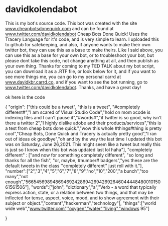 # davidkolendabot
This is my bot's source code. This bot was created with the site www.cheapbotsdonequick.com and can be found at www.twitter.com/davidkolendabot 
Cheap Bots Done Quick! Uses the Tracery Language for it's code, and is very simple to learn.
I uploaded this to github for safekeeping, and also, if anyone wants to make their own twitter bot, they can use this as a base to make theirs.
Like I said above, you can use this as a base for your own bot, or to troubleshoot your bot, but please dont take this code, not change anything at all, and then publish as your own thing.
Thanks for coming to my TED TALK about my bot script, you can download it as a .RTF file, or look below for it, and if you want to see more things me, you can go to my personal carrd at www.davidkbr.carrd.co, and if you want to see the bot running, go to www.twitter.com/davidkolendabot. Thanks, and have a great day!



ok here is the code

{
	"origin": ["this could be a tweet", "this is a tweet", "#completely different#","I am scared of Visual Studio Code","hold on mom xcode is indexing files and I can't pause it","#words#","if twitter is so good, why isn't there a twitter 2","I highly dislike adobe and their products/services","this is a test from cheap bots done quick.","wow this whole #things#thing is pretty cool","Cheap Bots, Done Quick and Tracery is actually pretty good","I ran out of ideas ok goodbye","oh and by the way the last time I updated this bot was on Saturday, June 26,2021. This might seem like a tweet but really this is just so I know when this bot was updated last lol haha"],
	"completely different" : ["and now for something completely different", "so long and thanks for all the fish", "or, maybe, #number# badgers","yes these are the default tweets in the class ''completely different'' just roll with it."],
	"number":["2","3","4","5","6","7","8","9","no","10","200","a bunch","too many","not enough","5665456989486946924286942694269264604444848001015061561506"],
	"words":["john", "dictionary","a","Verb - a word that typically express action, state, or a relation between two things, and that may be inflected for tense, aspect, voice, mood, and to show agreement with their subject or object.","content","hackerman","technology"],
	"things":["world wide web","www.twitter.com","oxygen","water","living","windows 95"]

}
